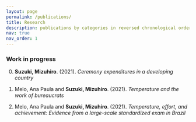 ```yaml
---
layout: page
permalink: /publications/
title: Research
description: publications by categories in reversed chronological order. generated by jekyll-scholar.
nav: true
nav_order: 1
---
```

<div class="publications">

### Work in progress ###

0.  **Suzuki, Mizuhiro**. (2021). *Ceremony expenditures in a developing country*

0.  Melo, Ana Paula and **Suzuki, Mizuhiro**. (2021). *Temperature and the work of bureaucrats*

0.  Melo, Ana Paula and **Suzuki, Mizuhiro**. (2021). *Temperature, effort, and achievement: Evidence from a large-scale standardized exam in Brazil*


